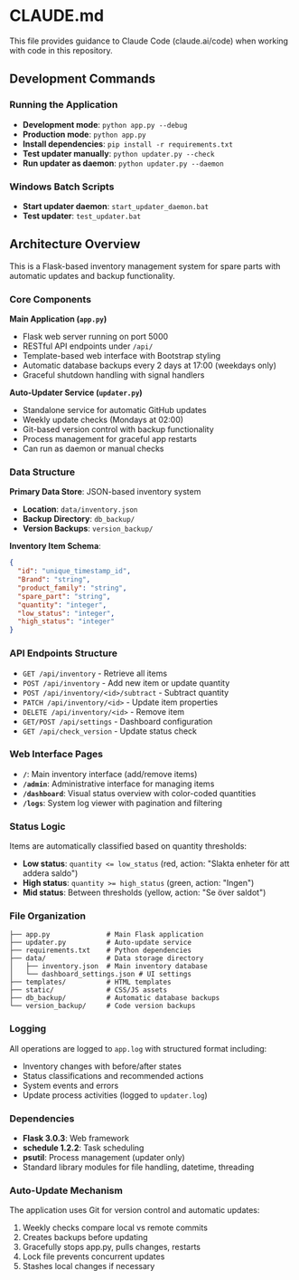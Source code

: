 # CLAUDE.md

This file provides guidance to Claude Code (claude.ai/code) when working with code in this repository.

## Development Commands

### Running the Application
- **Development mode**: `python app.py --debug`
- **Production mode**: `python app.py`
- **Install dependencies**: `pip install -r requirements.txt`
- **Test updater manually**: `python updater.py --check`
- **Run updater as daemon**: `python updater.py --daemon`

### Windows Batch Scripts
- **Start updater daemon**: `start_updater_daemon.bat`
- **Test updater**: `test_updater.bat`

## Architecture Overview

This is a Flask-based inventory management system for spare parts with automatic updates and backup functionality.

### Core Components

**Main Application (`app.py`)**
- Flask web server running on port 5000
- RESTful API endpoints under `/api/`
- Template-based web interface with Bootstrap styling
- Automatic database backups every 2 days at 17:00 (weekdays only)
- Graceful shutdown handling with signal handlers

**Auto-Updater Service (`updater.py`)**
- Standalone service for automatic GitHub updates
- Weekly update checks (Mondays at 02:00)
- Git-based version control with backup functionality
- Process management for graceful app restarts
- Can run as daemon or manual checks

### Data Structure

**Primary Data Store**: JSON-based inventory system
- **Location**: `data/inventory.json`
- **Backup Directory**: `db_backup/`
- **Version Backups**: `version_backup/`

**Inventory Item Schema**:
```json
{
  "id": "unique_timestamp_id",
  "Brand": "string",
  "product_family": "string",
  "spare_part": "string",
  "quantity": "integer",
  "low_status": "integer",
  "high_status": "integer"
}
```

### API Endpoints Structure

- `GET /api/inventory` - Retrieve all items
- `POST /api/inventory` - Add new item or update quantity
- `POST /api/inventory/<id>/subtract` - Subtract quantity
- `PATCH /api/inventory/<id>` - Update item properties
- `DELETE /api/inventory/<id>` - Remove item
- `GET/POST /api/settings` - Dashboard configuration
- `GET /api/check_version` - Update status check

### Web Interface Pages

- **`/`**: Main inventory interface (add/remove items)
- **`/admin`**: Administrative interface for managing items
- **`/dashboard`**: Visual status overview with color-coded quantities
- **`/logs`**: System log viewer with pagination and filtering

### Status Logic

Items are automatically classified based on quantity thresholds:
- **Low status**: `quantity <= low_status` (red, action: "Slakta enheter för att addera saldo")
- **High status**: `quantity >= high_status` (green, action: "Ingen")
- **Mid status**: Between thresholds (yellow, action: "Se över saldot")

### File Organization

```
├── app.py              # Main Flask application
├── updater.py          # Auto-update service
├── requirements.txt    # Python dependencies
├── data/               # Data storage directory
│   ├── inventory.json  # Main inventory database
│   └── dashboard_settings.json # UI settings
├── templates/          # HTML templates
├── static/             # CSS/JS assets
├── db_backup/          # Automatic database backups
└── version_backup/     # Code version backups
```

### Logging

All operations are logged to `app.log` with structured format including:
- Inventory changes with before/after states
- Status classifications and recommended actions
- System events and errors
- Update process activities (logged to `updater.log`)

### Dependencies

- **Flask 3.0.3**: Web framework
- **schedule 1.2.2**: Task scheduling
- **psutil**: Process management (updater only)
- Standard library modules for file handling, datetime, threading

### Auto-Update Mechanism

The application uses Git for version control and automatic updates:
1. Weekly checks compare local vs remote commits
2. Creates backups before updating
3. Gracefully stops app.py, pulls changes, restarts
4. Lock file prevents concurrent updates
5. Stashes local changes if necessary
